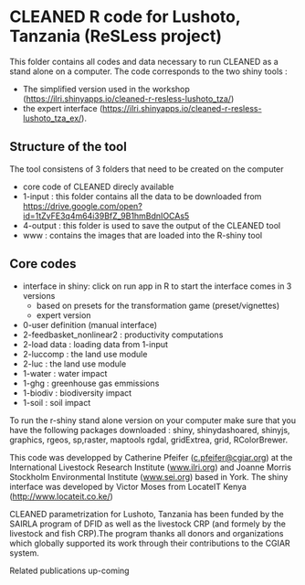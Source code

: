 # CLEANED R code for Lushoto, Tanzania (ReSLess project) 

This folder contains all codes and data necessary to run CLEANED as a stand alone on a computer. The code corresponds to the two shiny tools : 
* The simplified version used in the workshop (https://ilri.shinyapps.io/cleaned-r-resless-lushoto_tza/)
* the expert interface (https://ilri.shinyapps.io/cleaned-r-resless-lushoto_tza_ex/). 

## Structure of the tool 
The tool consistens of 3 folders that need to be created on the computer 
* core code of CLEANED direcly available
* 1-input : this folder contains all the data to be downloaded from https://drive.google.com/open?id=1tZvFE3q4m64i39BfZ_9B1hmBdnIOCAs5
* 4-output : this folder is used to save the output of the CLEANED tool 
* www : contains the images that are loaded into the R-shiny tool 

## Core codes

* interface in shiny: click on run app in R to start the interface comes in 3 versions 
  + based on presets for the transformation game (preset/vignettes)
  + expert version
* 0-user definition (manual interface)
* 2-feedbasket_nonlinear2 : productivity computations
* 2-load data : loading data from 1-input
* 2-luccomp : the land use module
* 2-luc : the land use module
* 1-water : water impact
* 1-ghg : greenhouse gas emmissions
* 1-biodiv : biodiversity impact
* 1-soil : soil impact

To run the r-shiny stand alone version on your computer make sure that you have the following packages downloaded : 
shiny, shinydashoared, shinyjs, graphics, rgeos, sp,raster, maptools rgdal, gridExtrea, grid, RColorBrewer.

This code was developped by Catherine Pfeifer (c.pfeifer@cgiar.org) at the International Livestock Research Institute  (www.ilri.org) and Joanne Morris Stockholm Environmental Institute (www.sei.org) based in York. 
The shiny interface was developed by Victor Moses from LocateIT Kenya (http://www.locateit.co.ke/) 

CLEANED parametrization for Lushoto, Tanzania has been funded by the SAIRLA program of DFID as well as the livestock CRP (and formely by the livestock and fish CRP).The program thanks all donors and organizations which globally supported its work through their contributions to the CGIAR system.


Related publications 
up-coming
